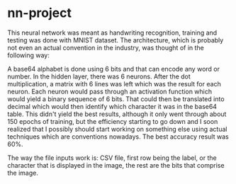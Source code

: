 # nn-project

This neural network was meant as handwriting recognition, training and testing was done with MNIST dataset. The architecture, which is probably not even an actual convention in the industry, was thought of in the following way:

A base64 alphabet is done using 6 bits and that can encode any word or number. In the hidden layer, there was 6 neurons. After the dot multiplication, a matrix with 6 lines was left which was the result for each neuron. Each neuron would pass through an activation function which would yield a binary sequence of 6 bits. That could then be translated into decimal which would then identify which character it was in the base64 table. This didn't yield the best results, although it only went through about 150 epochs of training, but the efficiency starting to go down and I soon realized that I possibly should start working on something else using actual techniques which are conventions nowadays. The best accuracy result was 60%.

The way the file inputs work is: CSV file, first row being the label, or the character that is displayed in the image, the rest are the bits that comprise the image.

